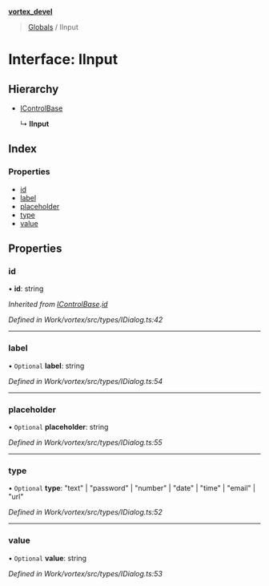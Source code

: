 **[vortex_devel](../README.md)**

> [Globals](../globals.md) / IInput

# Interface: IInput

## Hierarchy

* [IControlBase](icontrolbase.md)

  ↳ **IInput**

## Index

### Properties

* [id](iinput.md#id)
* [label](iinput.md#label)
* [placeholder](iinput.md#placeholder)
* [type](iinput.md#type)
* [value](iinput.md#value)

## Properties

### id

•  **id**: string

*Inherited from [IControlBase](icontrolbase.md).[id](icontrolbase.md#id)*

*Defined in Work/vortex/src/types/IDialog.ts:42*

___

### label

• `Optional` **label**: string

*Defined in Work/vortex/src/types/IDialog.ts:54*

___

### placeholder

• `Optional` **placeholder**: string

*Defined in Work/vortex/src/types/IDialog.ts:55*

___

### type

• `Optional` **type**: \"text\" \| \"password\" \| \"number\" \| \"date\" \| \"time\" \| \"email\" \| \"url\"

*Defined in Work/vortex/src/types/IDialog.ts:52*

___

### value

• `Optional` **value**: string

*Defined in Work/vortex/src/types/IDialog.ts:53*
